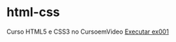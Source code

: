 # html-css
 Curso HTML5 e CSS3 no CursoemVideo
<a href="https://mbcax.github.io/html-css/exercicios/d010/android.html">Executar ex001</a>
 